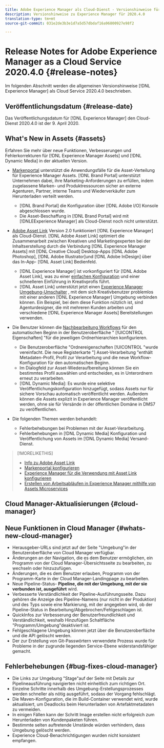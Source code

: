 ```yaml
---
title: Adobe Experience Manager als Cloud-Dienst - Versionshinweise für 2020.4.0
description: Versionshinweise zu Experience Manager für 2020.4.0
translation-type: tm+mt
source-git-commit: 031e2de3b3e1d7a5d57dbdaf16a96800927e98f2

---
```



# Release Notes for Adobe Experience Manager as a Cloud Service 2020.4.0 {#release-notes}

Im folgenden Abschnitt werden die allgemeinen Versionshinweise [!DNL Experience Manager] als Cloud Service 2020.4.0 beschrieben.

## Veröffentlichungsdatum {#release-date}

Das Veröffentlichungsdatum für [!DNL Experience Manager] den Cloud-Dienst 2020.4.0 ist der 9. April 2020.

## What&#39;s New in Assets {#assets}

Erfahren Sie mehr über neue Funktionen, Verbesserungen und Fehlerkorrekturen für [!DNL Experience Manager Assets] und [!DNL Dynamic Media] in der aktuellen Version.

* [Markenportal](https://docs.adobe.com/content/help/en/experience-manager-brand-portal/using/home.html) unterstützt die Anwendungsfälle für die Asset-Verteilung für Experience Manager Assets. [!DNL Brand Portal] unterstützt Unternehmen dabei, ihre Marketing-Anforderungen zu erfüllen, indem zugelassene Marken- und Produktressourcen sicher an externe Agenturen, Partner, interne Teams und Wiederverkäufer zum Herunterladen verteilt werden.
   * [!DNL Brand Portal] die Konfiguration über [!DNL Adobe I/O] Konsole abgeschlossen wurde.
   * Die Asset-Beschaffung in [!DNL Brand Portal] wird mit [!DNLEExperience Manager] als Cloud-Dienst noch nicht unterstützt.

* [Adobe Asset Link](https://helpx.adobe.com/enterprise/using/adobe-asset-link.html) Version 2.0 funktioniert [!DNL Experience Manager] als Cloud-Dienst. [!DNL Adobe Asset Link] optimiert die Zusammenarbeit zwischen Kreativen und Marketingexperten bei der Inhaltserstellung durch die Verbindung [!DNL Experience Manager Assets] mit [!DNL Creative Cloud] Desktop-Apps [!DNL Adobe Photoshop], [!DNL Adobe Illustrator]und [!DNL Adobe InDesign] über das In-App- [!DNL Asset Link] Bedienfeld.
   * [!DNL Experience Manager] ist vorkonfiguriert für [!DNL Adobe Asset Link], was zu einer [einfachen Konfiguration](https://helpx.adobe.com/enterprise/using/configure-aem-assets-for-asset-link.html) und einer schnelleren Einführung in Kreativprofis führt.
   * [!DNL Asset Link] unterstützt jetzt einen [Experience Manager Umgebung-Umschalter](https://helpx.adobe.com/enterprise/using/manage-assets-using-adobe-asset-link.html#UseAdobeAssetLink) , mit dem sich Kreativbenutzer problemlos mit einer anderen [!DNL Experience Manager] Umgebung verbinden können. Ein Beispiel, bei dem diese Funktion nützlich ist, sind Agenturdesigner, die mit mehreren Kunden arbeiten und verschiedene [!DNL Experience Manager Assets] Bereitstellungen verwenden.

* Die Benutzer können die [Nachbearbeitung Workflows](/help/assets/asset-microservices-configure-and-use.md#post-processing-workflows) für den automatischen Beginn in der Benutzeroberfläche &quot; [!UICONTROL Eigenschaften] &quot;für die jeweiligen Ordnerhierarchien konfigurieren.
   * Die Benutzeroberfläche &quot;Ordnereigenschaften [!UICONTROL &quot;wurde vereinfacht. Die neue Registerkarte &quot;] Asset-Verarbeitung  &quot;enthält Metadaten-Profil, Profil zur Verarbeitung und die neue Workflow-Konfiguration für den automatischen Beginn.
   * Im Dialogfeld zur Asset-Wiederaufbereitung können Sie ein bestimmtes Profil auswählen und entscheiden, es in Unterordnern erneut zu verarbeiten.
   * [!DNL Dynamic Media]: Es wurde eine selektive Veröffentlichungskonfiguration hinzugefügt, sodass Assets nur für sichere Vorschau automatisch veröffentlicht werden. Außerdem können die Assets explizit in Experience Manager veröffentlicht werden, ohne sie für Versände in der öffentlichen Domäne in DMS7 zu veröffentlichen.

* Die folgenden Themen werden behandelt:
   * Fehlerbehebungen bei Problemen mit der Asset-Verarbeitung.
   * Fehlerbehebungen in [!DNL Dynamic Media] Konfiguration und Veröffentlichung von Assets im [!DNL Dynamic Media] Versand-Dienst.

>[!MORELIKETHIS]
>
>* [Info zu Adobe Asset Link](https://www.adobe.com/de/creativecloud/business/enterprise/adobe-asset-link.html)
>* [Markenportal konfigurieren](https://docs.adobe.com/content/help/en/experience-manager-brand-portal/using/publish/configure-aem-assets-with-brand-portal.html)
>* [Experience Manager für die Verwendung mit Asset Link konfigurieren](https://helpx.adobe.com/enterprise/using/configure-aem-assets-for-asset-link.html)
>* [Erstellen von Arbeitsabläufen in Experience Manager mithilfe von Assets Microservices](https://docs.adobe.com/content/help/en/experience-manager-cloud-service/assets/manage/asset-microservices-configure-and-use.html#post-processing-workflows)


## Cloud Manager-Aktualisierungen {#cloud-manager}

## Neue Funktionen in Cloud Manager {#whats-new-cloud-manager}

* Herausgeber-URLs sind jetzt auf der Seite &quot;Umgebung&quot;in der Benutzeroberfläche von Cloud Manager verfügbar.
* Änderungen an der Navigation, die es dem Benutzer ermöglichen, ein Programm von der Cloud Manager-Übersichtsseite zu bearbeiten, zu wechseln oder hinzuzufügen.
* Änderungen, die es dem Benutzer erlauben, Programm von der Programm-Karte in der Cloud Manager-Landingpage zu bearbeiten.
* Neue Pipeline-Status- **Pipeline, die mit der Umgebung, mit der sie verbunden ist, ausgeführt** wird.
* Verbesserte Verständlichkeit der Pipeline-Ausführungsseite. Dazu gehören die Anzeige des Pipeline-Namens (nur nicht in der Produktion) und des Typs sowie eine Markierung, mit der angegeben wird, ob der Pipeline-Status in Bearbeitung/Abgebrochen/Fehlgeschlagen ist.
* QuickInfos zur Verbesserung der Benutzerfreundlichkeit und Verständlichkeit, weshalb Hinzufügen Schaltfläche &quot;Programm/Umgebung&quot;deaktiviert ist.
* Fehlgeschlagene Umgebung können jetzt über die Benutzeroberfläche und die API gelöscht werden.
* Der zur Erstellung von Git-Passwörtern verwendete Prozess wurde für Probleme in der zugrunde liegenden Service-Ebene widerstandsfähiger gemacht.

## Fehlerbehebungen {#bug-fixes-cloud-manager}

* Die Links zur Umgebung &quot;Stage&quot;auf der Seite mit Details zur Pipelineausführung navigierten nicht einheitlich zum richtigen Ort.
* Einzelne Schritte innerhalb des Umgebung-Erstellungsprozesses werden schneller als nötig ausgeführt, sodass der Vorgang fehlschlägt.
* Die Maven-Konfiguration, die im Build-Container verwendet wird, wurde aktualisiert, um Deadlocks beim Herunterladen von Artefaktmetadaten zu vermeiden.
* In einigen Fällen kann der Schritt Image erstellen nicht erfolgreich zum Herunterladen von Kundenpaketen führen.
* Bestimmte selten auftretende Umstände würden verhindern, dass Umgebung gelöscht werden.
* Experience Cloud-Benachrichtigungen wurden nicht konsistent empfangen.